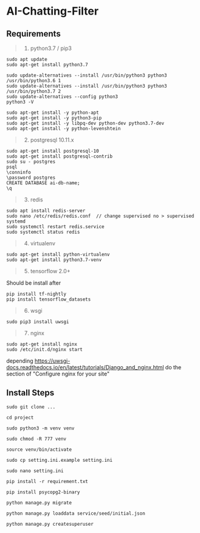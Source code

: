 # AI-Chatting-Filter

## Requirements

> 1. python3.7 / pip3
```shell
sudo apt update
sudo apt-get install python3.7

sudo update-alternatives --install /usr/bin/python3 python3 /usr/bin/python3.6 1
sudo update-alternatives --install /usr/bin/python3 python3 /usr/bin/python3.7 2
sudo update-alternatives --config python3
python3 -V

sudo apt-get install -y python-apt
sudo apt-get install -y python3-pip
sudo apt-get install -y libpq-dev python-dev python3.7-dev
sudo apt-get install -y python-levenshtein
```

> 2. postgresql 10.11.x
```shell
sudo apt-get install postgresql-10
sudo apt-get install postgresql-contrib
sudo su - postgres
psql
\conninfo
\password postgres
CREATE DATABASE ai-db-name;
\q

```

> 3. redis
```shell
sudo apt install redis-server
sudo nano /etc/redis/redis.conf  // change supervised no > supervised systemd
sudo systemctl restart redis.service
sudo systemctl status redis
```

> 4. virtualenv
```shell
sudo apt-get install python-virtualenv
sudo apt-get install python3.7-venv
```

> 5. tensorflow 2.0+

Should be install after

```shell
pip install tf-nightly
pip install tensorflow_datasets

```

> 6. wsgi
```shell
sudo pip3 install uwsgi

```

> 7. nginx
```shell
sudo apt-get install nginx
sudo /etc/init.d/nginx start

```

depending <https://uwsgi-docs.readthedocs.io/en/latest/tutorials/Django_and_nginx.html> do the section of "Configure nginx for your site"


## Install Steps

```shell
sudo git clone ...

cd project

sudo python3 -m venv venv

sudo chmod -R 777 venv

source venv/bin/activate

sudo cp setting.ini.example setting.ini

sudo nano setting.ini

pip install -r requirement.txt

pip install psycopg2-binary

python manage.py migrate

python manage.py loaddata service/seed/initial.json

python manage.py createsuperuser

```